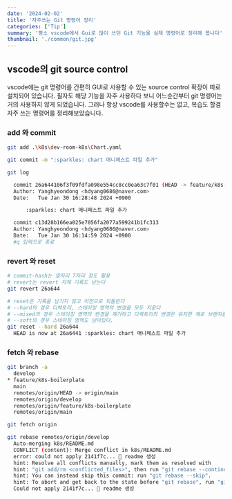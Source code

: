 ```yaml
---
date: '2024-02-02'
title: '자주쓰는 Git 명령어 정리'
categories: ['Tip']
summary: '평소 vscode에서 Gui로 많이 쓰던 Git 기능을 실제 명령어로 정리해 봅니다'
thumbnail: './common/git.jpg'
---
```

## vscode의 git source control
vscode에는 git 명령어를 간편히 GUI로 사용할 수 있는 source control 확장이 따로 설치되어 있습니다. 필자도 해당 기능을 자주 사용하다 보니 어느순간부터 git 명령어는 거의 사용하지 않게 되었습니다. 그러나 항상 vscode를 사용할수는 없고, 복습도 할겸 자주 쓰는 명령어를 정리해보았습니다.

### add 와 commit
```bash
git add .\k8s\dev-room-k8s\Chart.yaml

git commit -m ":sparkles: chart 매니페스트 파일 추가"

git log

  commit 26a644106f3f09fdfa098e554cc8cc0ea63c7f01 (HEAD -> feature/k8s-boilerplate)
  Author: Yanghyeondong <hdyang0686@naver.com>
  Date:   Tue Jan 30 16:28:48 2024 +0900

      :sparkles: chart 매니페스트 파일 추가

  commit c13d28b166ea025e7056fa2077a599241b1fc313
  Author: Yanghyeondong <hdyang0686@naver.com>
  Date:   Tue Jan 30 16:14:59 2024 +0900
  #q 입력으로 종료
```

### revert 와 reset
```bash
# commit-hash는 앞자리 7자리 정도 활용
# revert는 revert 자체 기록도 남는다
git revert 26a644

# reset은 기록을 남기지 않고 이전으로 되돌린다
# --hard의 경우 디렉토리, 스테이징 영역의 변경을 모두 지운다
# --mixed의 경우 스테이징 영역의 변경을 제거하고 디렉토리의 변경은 유지한 채로 브랜치를 이동한다.
# --soft의 경우 스테이징 영역도 남아있다.
git reset --hard 26a644
  HEAD is now at 26a6441 :sparkles: chart 매니페스트 파일 추가
```

### fetch 와 rebase
```bash
git branch -a
  develop
* feature/k8s-boilerplate
  main
  remotes/origin/HEAD -> origin/main
  remotes/origin/develop
  remotes/origin/feature/k8s-boilerplate
  remotes/origin/main

git fetch origin

git rebase remotes/origin/develop
  Auto-merging k8s/README.md
  CONFLICT (content): Merge conflict in k8s/README.md
  error: could not apply 2141f7c... 📝 readme 생성
  hint: Resolve all conflicts manually, mark them as resolved with
  hint: "git add/rm <conflicted_files>", then run "git rebase --continue".
  hint: You can instead skip this commit: run "git rebase --skip".
  hint: To abort and get back to the state before "git rebase", run "git rebase --abort".
  Could not apply 2141f7c... 📝 readme 생성
```